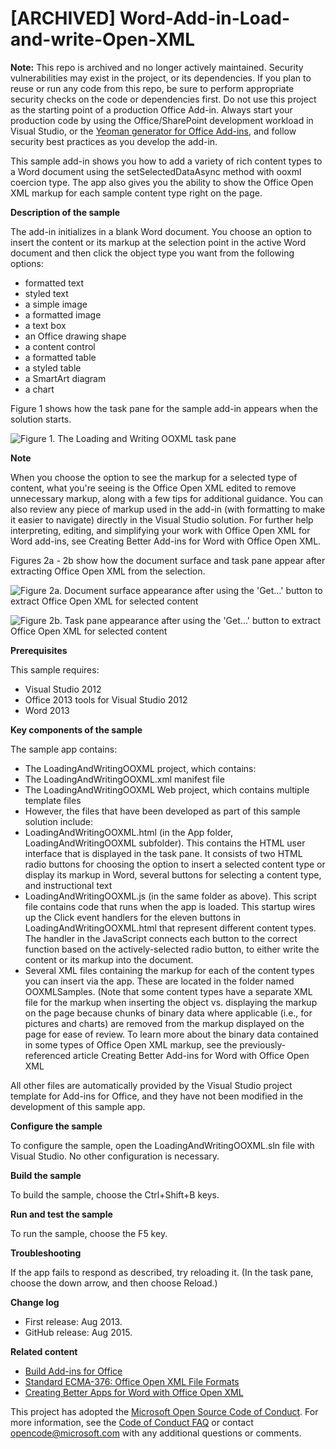 # [ARCHIVED] Word-Add-in-Load-and-write-Open-XML

**Note:** This repo is archived and no longer actively maintained. Security vulnerabilities may exist in the project, or its dependencies. If you plan to reuse or run any code from this repo, be sure to perform appropriate security checks on the code or dependencies first. Do not use this project as the starting point of a production Office Add-in. Always start your production code by using the Office/SharePoint development workload in Visual Studio, or the [Yeoman generator for Office Add-ins](https://github.com/OfficeDev/generator-office), and follow security best practices as you develop the add-in. 

This sample add-in shows you how to add a variety of rich content types to a Word document using the setSelectedDataAsync method with ooxml coercion type. The app also gives you the ability to show the Office Open XML markup for each sample content type right on the page.

**Description of the sample**

The add-in initializes in a blank Word document. You choose an option to insert the content or its markup at the selection point in the active Word document and then click the object type you want from the following options:

* formatted text
* styled text
* a simple image
* a formatted image
* a text box
* an Office drawing shape
* a content control
* a formatted table
* a styled table
* a SmartArt diagram
* a chart

Figure 1 shows how the task pane for the sample add-in appears when the solution starts.

![Figure 1. The Loading and Writing OOXML task pane](/description/9a7aa2da-4f99-4519-8cd1-f341060ff9beimage.png)

**Note**

When you choose the option to see the markup for a selected type of content, what you're seeing is the Office Open XML edited to remove unnecessary markup, along with a few tips for additional guidance. You can also review any piece of markup used in the add-in (with formatting to make it easier to navigate) directly in the Visual Studio solution. For further help interpreting, editing, and simplifying your work with Office Open XML for Word add-ins, see  Creating Better Add-ins for Word with Office Open XML.

Figures 2a - 2b show how the document surface and task pane appear after extracting Office Open XML from the selection.

![Figure 2a. Document surface appearance after using the 'Get…' button to extract Office Open XML for selected content](/description/70dee213-4853-47b2-abcf-55a982abb2c4image.png)

![Figure 2b. Task pane appearance after using the 'Get…' button to extract Office Open XML for selected content](/description/image.png)



**Prerequisites**

This sample requires:

* Visual Studio 2012
* Office 2013 tools for Visual Studio 2012
* Word 2013

**Key components of the sample**

The sample app contains:

* The LoadingAndWritingOOXML project, which contains:
* The LoadingAndWritingOOXML.xml manifest file
* The LoadingAndWritingOOXML Web project, which contains multiple template files
* However, the files that have been developed as part of this sample solution include:
* LoadingAndWritingOOXML.html (in the App folder, LoadingAndWritingOOXML subfolder). This contains the HTML user interface that is displayed in the task pane. It consists of two HTML radio buttons for choosing the option to insert a selected content type or display its markup in Word, several buttons for selecting a content type, and instructional text
* LoadingAndWritingOOXML.js (in the same folder as above). This script file contains code that runs when the app is loaded. This startup wires up the Click event handlers for the eleven buttons in LoadingAndWritingOOXML.html that represent different content types. The handler in the JavaScript connects each button to the correct function based on the actively-selected radio button, to either write the content or its markup into the document.
* Several XML files containing the markup for each of the content types you can insert via the app. These are located in the folder named OOXMLSamples. (Note that some content types have a separate XML file for the markup when inserting the object vs. displaying the markup on the page because chunks of binary data where applicable (i.e., for pictures and charts) are removed from the markup displayed on the page for ease of review. To learn more about the binary data contained in some types of Office Open XML markup, see the previously-referenced article  Creating Better Add-ins for Word with Office Open XML

All other files are automatically provided by the Visual Studio project template for Add-ins for Office, and they have not been modified in the development of this sample app.

**Configure the sample**

To configure the sample, open the LoadingAndWritingOOXML.sln file with Visual Studio. No other configuration is necessary.

**Build the sample**

To build the sample, choose the Ctrl+Shift+B keys.

**Run and test the sample**

To run the sample, choose the F5 key.

**Troubleshooting**

If the app fails to respond as described, try reloading it. (In the task pane, choose the down arrow, and then choose Reload.)

**Change log**

* First release: Aug 2013.
* GitHub release: Aug 2015.

**Related content**

* [Build Add-ins for Office](http://msdn.microsoft.com/en-us/library/office/jj220060.aspx)
* [Standard ECMA-376: Office Open XML File Formats](http://www.ecma-international.org/publications/standards/Ecma-376.htm)
* [Creating Better Apps for Word with Office Open XML](http://msdn.microsoft.com/EN-US/library/office/apps/dn423225.aspx)

 


This project has adopted the [Microsoft Open Source Code of Conduct](https://opensource.microsoft.com/codeofconduct/). For more information, see the [Code of Conduct FAQ](https://opensource.microsoft.com/codeofconduct/faq/) or contact [opencode@microsoft.com](mailto:opencode@microsoft.com) with any additional questions or comments.
